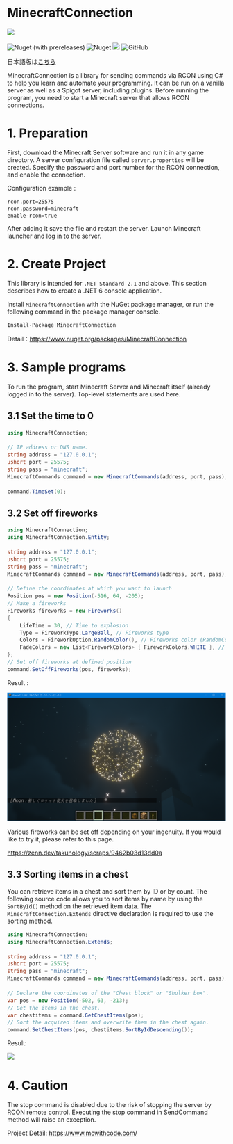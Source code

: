 # MinecraftConnection
![](https://raw.githubusercontent.com/takunology/MinecraftConnection/main/images/logo.png)

![Nuget (with prereleases)](https://img.shields.io/nuget/vpre/MinecraftConnection)
![Nuget](https://img.shields.io/nuget/dt/MinecraftConnection?color=blue)
![](https://img.shields.io/badge/Minecraft%20Version-1.18~-brightgreen)
![GitHub](https://img.shields.io/github/license/takunology/MinecraftConnection)

日本語版は[こちら](https://github.com/takunology/MinecraftConnection/blob/main/README_JP.md)

MinecraftConnection is a library for sending commands via RCON using C# to help you learn and automate your programming. It can be run on a vanilla server as well as a Spigot server, including plugins. Before running the program, you need to start a Minecraft server that allows RCON connections.

# 1. Preparation
First, download the Minecraft Server software and run it in any game directory. A server configuration file called `server.properties` will be created. Specify the password and port number for the RCON connection, and enable the connection.

Configuration example :

```
rcon.port=25575
rcon.password=minecraft
enable-rcon=true
```

After adding it save the file and restart the server.   Launch Minecraft launcher and log in to the server.

# 2. Create Project
This library is intended for `.NET Standard 2.1` and above. This section describes how to create a .NET 6 console application. 

Install `MinecraftConnection` with the NuGet package manager, or run the following command in the package manager console. 

```
Install-Package MinecraftConnection
```

Detail：https://www.nuget.org/packages/MinecraftConnection

# 3. Sample programs
To run the program, start Minecraft Server and Minecraft itself (already logged in to the server).
Top-level statements are used here.

## 3.1 Set the time to 0

```cs
using MinecraftConnection;

// IP address or DNS name.
string address = "127.0.0.1";
ushort port = 25575;
string pass = "minecraft";
MinecraftCommands command = new MinecraftCommands(address, port, pass);

command.TimeSet(0);
```

## 3.2 Set off fireworks

```cs
using MinecraftConnection;
using MinecraftConnection.Entity;

string address = "127.0.0.1";
ushort port = 25575;
string pass = "minecraft";
MinecraftCommands command = new MinecraftCommands(address, port, pass);

// Define the coordinates at which you want to launch
Position pos = new Position(-516, 64, -205);
// Make a fireworks
Fireworks fireworks = new Fireworks()
{
    LifeTime = 30, // Time to explosion
    Type = FireworkType.LargeBall, // Fireworks type
    Colors = FireworkOption.RandomColor(), // Fireworks color (RandomColor() is get random color)
    FadeColors = new List<FireworkColors> { FireworkColors.WHITE }, // after explosion color
};
// Set off fireworks at defined position
command.SetOffFireworks(pos, fireworks);
```

Result :

![](https://raw.githubusercontent.com/takunology/MinecraftConnection/main/images/fireworks_sample.png)

Various fireworks can be set off depending on your ingenuity. If you would like to try it, please refer to this page.

https://zenn.dev/takunology/scraps/9462b03d13dd0a

## 3.3 Sorting items in a chest
You can retrieve items in a chest and sort them by ID or by count.
The following source code allows you to sort items by name by using the `SortById()` method on the retrieved item data. The `MinecraftConnection.Extends` directive declaration is required to use the sorting method.

```cs
using MinecraftConnection;
using MinecraftConnection.Extends;

string address = "127.0.0.1";
ushort port = 25575;
string pass = "minecraft";
MinecraftCommands command = new MinecraftCommands(address, port, pass);

// Declare the coordinates of the "Chest block" or "Shulker box".
var pos = new Position(-502, 63, -213);
// Get the items in the chest.
var chestitems = command.GetChestItems(pos);
// Sort the acquired items and overwrite them in the chest again.
command.SetChestItems(pos, chestitems.SortByIdDescending());
```

Result:

![](https://raw.githubusercontent.com/takunology/MinecraftConnection/main/images/sort.gif)

# 4. Caution
The stop command is disabled due to the risk of stopping the server by RCON remote control. Executing the stop command in SendCommand method will raise an exception.

Project Detail: https://www.mcwithcode.com/
